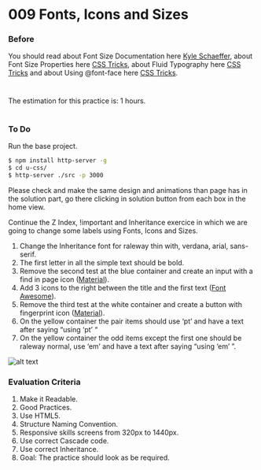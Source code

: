 # 009 Fonts, Icons and Sizes

### Before 
You should read about Font Size Documentation here [Kyle Schaeffer][1], about Font Size Properties here [CSS Tricks][2], about Fluid Typography here [CSS Tricks][3] and about Using @font-face here [CSS Tricks][4].

#
The estimation for this practice is: 1 hours.
#

### To Do

Run the base project.

```sh
$ npm install http-server -g
$ cd u-css/
$ http-server ./src -p 3000
```

Please check and make the same design and animations than page has in the solution part, go there clicking in solution button from each box in the home view.

Continue the Z Index, !important and Inheritance exercice in which we are going to change some labels using Fonts, Icons and Sizes.

1. Change the Inheritance font for raleway thin with, verdana, arial, sans-serif.
2. The first letter in all the simple text should be bold.
3. Remove the second test at the blue container and create an input with a find in page icon ([Material][6]).
4. Add 3 icons to the right between the title and the first text ([Font Awesome][5]).
4. Remove the third test at the white container and create a button with fingerprint icon ([Material][6]).
5. On the yellow container the pair items should use ‘pt’ and have a text after saying “using ‘pt’ “ 
6. On the yellow container the odd items except the first one should be raleway normal, use ‘em’ and have a text after saying “using ‘em’ ”.
 
![alt text](solved/photo-example.jpg)


### Evaluation Criteria

1. Make it Readable.
2. Good Practices.
3. Use HTML5.
4. Structure Naming Convention.
5. Responsive skills screens from 320px to 1440px.
6. Use correct Cascade code.
7. Use correct Inheritance.
8. Goal: The practice should look as be required.
 
[1]: http://kyleschaeffer.com/development/css-font-size-em-vs-px-vs-pt-vs/
[2]: https://css-tricks.com/almanac/properties/f/font-size/
[3]: https://css-tricks.com/snippets/css/fluid-typography/
[4]: https://css-tricks.com/snippets/css/using-font-face/
[5]: http://fontawesome.io/icons/
[6]: https://material.io/icons/
